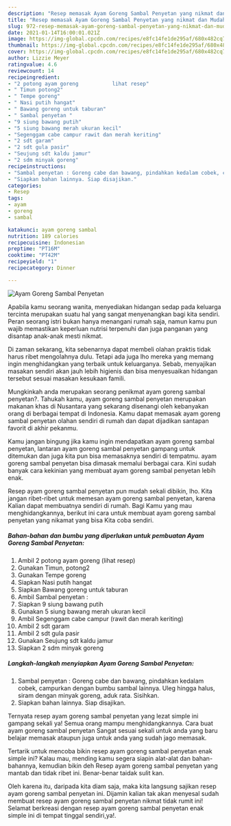 ```yaml
---
description: "Resep memasak Ayam Goreng Sambal Penyetan yang nikmat dan Mudah Dibuat"
title: "Resep memasak Ayam Goreng Sambal Penyetan yang nikmat dan Mudah Dibuat"
slug: 972-resep-memasak-ayam-goreng-sambal-penyetan-yang-nikmat-dan-mudah-dibuat
date: 2021-01-14T16:00:01.021Z
image: https://img-global.cpcdn.com/recipes/e8fc14fe1de295af/680x482cq70/ayam-goreng-sambal-penyetan-foto-resep-utama.jpg
thumbnail: https://img-global.cpcdn.com/recipes/e8fc14fe1de295af/680x482cq70/ayam-goreng-sambal-penyetan-foto-resep-utama.jpg
cover: https://img-global.cpcdn.com/recipes/e8fc14fe1de295af/680x482cq70/ayam-goreng-sambal-penyetan-foto-resep-utama.jpg
author: Lizzie Meyer
ratingvalue: 4.6
reviewcount: 14
recipeingredient:
- "2 potong ayam goreng           lihat resep"
- " Timun potong2"
- " Tempe goreng"
- " Nasi putih hangat"
- " Bawang goreng untuk taburan"
- " Sambal penyetan "
- "9 siung bawang putih"
- "5 siung bawang merah ukuran kecil"
- "Segenggam cabe campur rawit dan merah keriting"
- "2 sdt garam"
- "2 sdt gula pasir"
- "Seujung sdt kaldu jamur"
- "2 sdm minyak goreng"
recipeinstructions:
- "Sambal penyetan : Goreng cabe dan bawang, pindahkan kedalam cobek, campurkan dengan bumbu sambal lainnya. Uleg hingga halus, siram dengan minyak goreng, aduk rata. Sisihkan."
- "Siapkan bahan lainnya. Siap disajikan."
categories:
- Resep
tags:
- ayam
- goreng
- sambal

katakunci: ayam goreng sambal 
nutrition: 189 calories
recipecuisine: Indonesian
preptime: "PT16M"
cooktime: "PT42M"
recipeyield: "1"
recipecategory: Dinner

---
```



![Ayam Goreng Sambal Penyetan](https://img-global.cpcdn.com/recipes/e8fc14fe1de295af/680x482cq70/ayam-goreng-sambal-penyetan-foto-resep-utama.jpg)

Apabila kamu seorang wanita, menyediakan hidangan sedap pada keluarga tercinta merupakan suatu hal yang sangat menyenangkan bagi kita sendiri. Peran seorang istri bukan hanya menangani rumah saja, namun kamu pun wajib memastikan keperluan nutrisi terpenuhi dan juga panganan yang disantap anak-anak mesti nikmat.

Di zaman  sekarang, kita sebenarnya dapat membeli olahan praktis tidak harus ribet mengolahnya dulu. Tetapi ada juga lho mereka yang memang ingin menghidangkan yang terbaik untuk keluarganya. Sebab, menyajikan masakan sendiri akan jauh lebih higienis dan bisa menyesuaikan hidangan tersebut sesuai masakan kesukaan famili. 



Mungkinkah anda merupakan seorang penikmat ayam goreng sambal penyetan?. Tahukah kamu, ayam goreng sambal penyetan merupakan makanan khas di Nusantara yang sekarang disenangi oleh kebanyakan orang di berbagai tempat di Indonesia. Kamu dapat memasak ayam goreng sambal penyetan olahan sendiri di rumah dan dapat dijadikan santapan favorit di akhir pekanmu.

Kamu jangan bingung jika kamu ingin mendapatkan ayam goreng sambal penyetan, lantaran ayam goreng sambal penyetan gampang untuk ditemukan dan juga kita pun bisa memasaknya sendiri di tempatmu. ayam goreng sambal penyetan bisa dimasak memalui berbagai cara. Kini sudah banyak cara kekinian yang membuat ayam goreng sambal penyetan lebih enak.

Resep ayam goreng sambal penyetan pun mudah sekali dibikin, lho. Kita jangan ribet-ribet untuk memesan ayam goreng sambal penyetan, karena Kalian dapat membuatnya sendiri di rumah. Bagi Kamu yang mau menghidangkannya, berikut ini cara untuk membuat ayam goreng sambal penyetan yang nikamat yang bisa Kita coba sendiri.

<!--inarticleads1-->

##### Bahan-bahan dan bumbu yang diperlukan untuk pembuatan Ayam Goreng Sambal Penyetan:

1. Ambil 2 potong ayam goreng           (lihat resep)
1. Gunakan  Timun, potong2
1. Gunakan  Tempe goreng
1. Siapkan  Nasi putih hangat
1. Siapkan  Bawang goreng untuk taburan
1. Ambil  Sambal penyetan :
1. Siapkan 9 siung bawang putih
1. Gunakan 5 siung bawang merah ukuran kecil
1. Ambil Segenggam cabe campur (rawit dan merah keriting)
1. Ambil 2 sdt garam
1. Ambil 2 sdt gula pasir
1. Gunakan Seujung sdt kaldu jamur
1. Siapkan 2 sdm minyak goreng




<!--inarticleads2-->

##### Langkah-langkah menyiapkan Ayam Goreng Sambal Penyetan:

1. Sambal penyetan : Goreng cabe dan bawang, pindahkan kedalam cobek, campurkan dengan bumbu sambal lainnya. Uleg hingga halus, siram dengan minyak goreng, aduk rata. Sisihkan.
1. Siapkan bahan lainnya. Siap disajikan.




Ternyata resep ayam goreng sambal penyetan yang lezat simple ini gampang sekali ya! Semua orang mampu menghidangkannya. Cara buat ayam goreng sambal penyetan Sangat sesuai sekali untuk anda yang baru belajar memasak ataupun juga untuk anda yang sudah jago memasak.

Tertarik untuk mencoba bikin resep ayam goreng sambal penyetan enak simple ini? Kalau mau, mending kamu segera siapin alat-alat dan bahan-bahannya, kemudian bikin deh Resep ayam goreng sambal penyetan yang mantab dan tidak ribet ini. Benar-benar taidak sulit kan. 

Oleh karena itu, daripada kita diam saja, maka kita langsung sajikan resep ayam goreng sambal penyetan ini. Dijamin kalian tak akan menyesal sudah membuat resep ayam goreng sambal penyetan nikmat tidak rumit ini! Selamat berkreasi dengan resep ayam goreng sambal penyetan enak simple ini di tempat tinggal sendiri,ya!.

